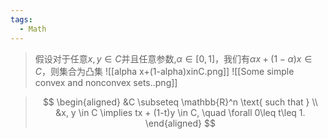 ```yaml
---
tags:
  - Math
---
```

> 假设对于任意$x,y\in C$并且任意参数,$\alpha\in[0,1]$，我们有$\alpha x+(1-\alpha)x\in C$，则集合为凸集
![[alpha x+(1-alpha)xinC.png]]
![[Some simple convex and nonconvex sets..png]]

> $$
\begin{aligned} &C \subseteq \mathbb{R}^n \text{ such that } \\ 
&x, y \in C \implies tx + (1-t)y \in C, \quad \forall 0\leq t\leq 1.
\end{aligned}
$$